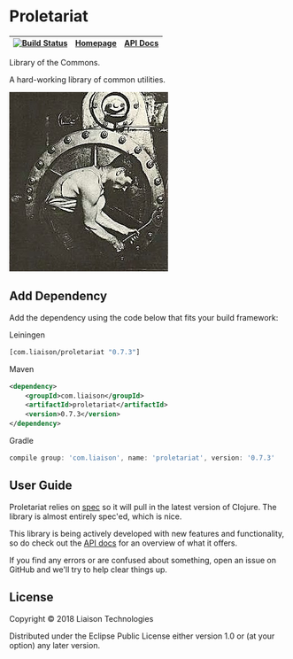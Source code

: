 # Proletariat

| [![Build Status](https://travis-ci.org/LiaisonTechnologies/proletariat.svg?branch=master)](https://travis-ci.org/LiaisonTechnologies/proletariat) | [Homepage](https://liaisontechnologies.github.io/proletariat)| [API Docs](https://liaisontechnologies.github.io/proletariat/docs) |
| - | - | - |

Library of the Commons.

A hard-working library of common utilities.

![Proletariat](docs/proletariat.jpg "workers unite!")

## Add Dependency

Add the dependency using the code below that fits your build framework:

Leiningen

```clojure
[com.liaison/proletariat "0.7.3"]
```

Maven

```xml
<dependency>
    <groupId>com.liaison</groupId>
    <artifactId>proletariat</artifactId>
    <version>0.7.3</version>
</dependency>
```

Gradle

```groovy
compile group: 'com.liaison', name: 'proletariat', version: '0.7.3'
```

## User Guide

Proletariat relies on [spec](https://clojure.org/guides/spec) so it will pull in the latest version of Clojure. The library is almost entirely spec'ed, which is nice.

This library is being actively developed with new features and functionality, so do check out the [API docs](https://liaisontechnologies.github.io/proletariat/docs) for an overview of what it offers.

If you find any errors or are confused about something, open an issue on GitHub and we'll try to help clear things up.

## License

Copyright © 2018 Liaison Technologies

Distributed under the Eclipse Public License either version 1.0 or (at your option) any later version.
